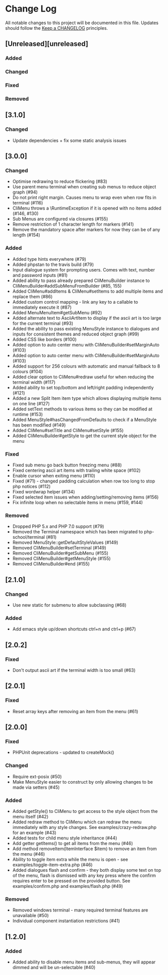 # Change Log
All notable changes to this project will be documented in this file.
Updates should follow the [Keep a CHANGELOG](http://keepachangelog.com/) principles.

## [Unreleased][unreleased]
### Added

### Changed

### Fixed

### Removed

## [3.1.0]
### Changed
 - Update dependencies + fix some static analysis issues

## [3.0.0]
### Changed
 - Optimise redrawing to reduce flickering (#83)
 - Use parent menu terminal when creating sub menus to reduce object graph (#94)
 - Do not print right margin. Causes menu to wrap even when row fits in terminal (#116)
 - CliMenu throws a \RuntimeException if it is opened with no items added (#146, #130)
 - Sub Menus are configured via closures (#155)
 - Remove restriction of 1 character length for markers (#141)
 - Remove the mandatory space after markers for now they can be of any length (#154)
 
### Added
 - Added type hints everywhere (#79)
 - Added phpstan to the travis build (#79)
 - Input dialogue system for prompting users. Comes with text, number and password inputs (#81)
 - Added ability to pass already prepared CliMenuBuilder instance to CliMenuBuilder#addSubMenuFromBuilder (#85, 155)
 - Added CliMenu#addItems & CliMenu#setItems to add multiple items and replace them (#86)
 - Added custom control mapping - link any key to a callable to immediately execute it (#87)
 - Added MenuMenuItem#getSubMenu (#92)
 - Added alternate text to AsciiArtItem to display if the ascii art is too large for the current terminal (#93)
 - Added the ability to pass existing MenuStyle instance to dialogues and inputs for consistent themes and reduced object graph (#99)
 - Added CSS like borders (#100)
 - Added option to auto center menu with CliMenuBuilder#setMarginAuto (#103)
 - Added option to auto center menu with CliMenuBuilder#setMarginAuto (#103)
 - Added support for 256 colours with automatic and manual fallback to 8 colours (#104)
 - Added clear option to CliMenu#redraw useful for when reducing the terminal width (#117)
 - Added ability to set top/bottom and left/right padding independently (#121)
 - Added a new Split Item item type which allows displaying multiple items on one line (#127)
 - Added setText methods to various items so they can be modified at runtime (#153)
 - Added MenuStyle#hasChangedFromDefaults to check if a MenuStyle has been modified (#149)
 - Added CliMenu#setTitle and CliMenu#setStyle (#155)
 - Added CliMenuBuilder#getStyle to get the current style object for the menu
 
### Fixed
 - Fixed sub menu go back button freezing menu (#88)
 - Fixed centering ascii art items with trailing white space (#102)
 - Enable cursor when exiting menu (#110)
 - Fixed (#71) - changed padding calculation when row too long to stop php notices (#112)
 - Fixed wordwrap helper (#134)
 - Fixed selected item issues when adding/setting/removing items (#156)
 - Fix infinite loop when no selectable items in menu (#159, #144)
 
### Removed
 - Dropped PHP 5.x and PHP 7.0 support (#79)
 - Removed the Terminal namespace which has been migrated to php-school/terminal (#81)
 - Removed MenuStyle::getDefaultStyleValues (#149)
 - Removed CliMenuBuilder#setTerminal (#149)
 - Removed CliMenuBuilder#getSubMenu (#155)
 - Removed CliMenuBuilder#getMenuStyle (#155)
 - Removed CliMenuBuilder#end (#155)

## [2.1.0]
### Changed
 - Use new static for submenu to allow subclassing (#68)
 
### Added
 - Add emacs style up/down shortcuts ctrl+n and ctrl+p (#67)

## [2.0.2]
### Fixed
 - Don't output ascii art if the terminal width is too small (#63)

## [2.0.1]
### Fixed
 - Reset array keys after removing an item from the menu (#61)

## [2.0.0]
### Fixed
 - PHPUnit deprecations - updated to createMock()
   
### Changed
 - Require ext-posix (#50)
 - Make MenuStyle easier to construct by only allowing changes to be made via setters (#45)
 
### Added
 - Added getStyle() to CliMenu to get access to the style object from the menu itself (#42)
 - Added redraw method to CliMenu which can redraw the menu immediately with any style changes. See 
   examples/crazy-redraw.php for an example (#43)
 - Added tests for child menu style inheritance (#44)
 - Add getter getItems() to get all items from the menu (#46)
 - Add method removeItem(ItemInterface $item) to remove an item from the menu (#46)
 - Ability to toggle item extra while the menu is open - see examples/toggle-item-extra.php (#46)
 - Added dialogues flash and confirm - they both display some text on top of the menu, flash is dismissed with 
   any key press where the confirm requires enter to be pressed on the provided button. 
   See examples/confirm.php and examples/flash.php (#49)
 
### Removed
 - Removed windows terminal - many required terminal features are unavailable (#50)
 - Individual component instantiation restrictions (#41)
 
 ## [1.2.0] 
 ### Added
  - Added ability to disable menu items and sub-menus, they will appear dimmed and will be un-selectable (#40)
